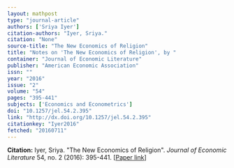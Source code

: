 ```yaml
---
layout: mathpost
type: "journal-article"
authors: ['Sriya Iyer']
citation-authors: "Iyer, Sriya."
citation: "None"
source-title: "The New Economics of Religion"
title: "Notes on 'The New Economics of Religion', by "
container: "Journal of Economic Literature"
publisher: "American Economic Association"
issn: ""
year: "2016"
issue: "2"
volume: "54"
pages: "395-441"
subjects: ['Economics and Econometrics']
doi: "10.1257/jel.54.2.395"
link: "http://dx.doi.org/10.1257/jel.54.2.395"
citationkey: "Iyer2016"
fetched: "20160711"
---
```


**Citation:** Iyer, Sriya. "The New Economics of Religion". *Journal of Economic Literature* 54, no. 2 (2016): 395-441. [[Paper link](http://dx.doi.org/10.1257/jel.54.2.395)]
